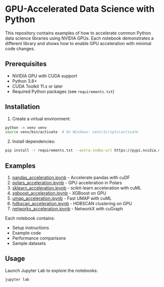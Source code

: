 # GPU-Accelerated Data Science with Python

This repository contains examples of how to accelerate common Python data science libraries using NVIDIA GPUs. Each notebook demonstrates a different library and shows how to enable GPU acceleration with minimal code changes.

## Prerequisites

- NVIDIA GPU with CUDA support
- Python 3.8+
- CUDA Toolkit 11.x or later
- Required Python packages (see `requirements.txt`)

## Installation

1. Create a virtual environment:
```bash
python -m venv venv
source venv/bin/activate  # On Windows: venv\Scripts\activate
```

2. Install dependencies:
```bash
pip install -r requirements.txt --extra-index-url https://pypi.nvidia.com
```

## Examples

1. [pandas_acceleration.ipynb](notebooks/pandas_acceleration.ipynb) - Accelerate pandas with cuDF
2. [polars_acceleration.ipynb](notebooks/polars_acceleration.ipynb) - GPU acceleration in Polars
3. [sklearn_acceleration.ipynb](notebooks/sklearn_acceleration.ipynb) - scikit-learn acceleration with cuML
4. [xgboost_acceleration.ipynb](notebooks/xgboost_acceleration.ipynb) - XGBoost on GPU
5. [umap_acceleration.ipynb](notebooks/umap_acceleration.ipynb) - Fast UMAP with cuML
6. [hdbscan_acceleration.ipynb](notebooks/hdbscan_acceleration.ipynb) - HDBSCAN clustering on GPU
7. [networkx_acceleration.ipynb](notebooks/networkx_acceleration.ipynb) - NetworkX with cuGraph

Each notebook contains:
- Setup instructions
- Example code
- Performance comparisons
- Sample datasets

## Usage

Launch Jupyter Lab to explore the notebooks:
```bash
jupyter lab
```
